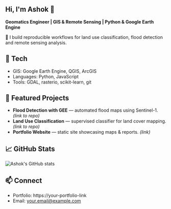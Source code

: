 ## Hi, I'm Ashok 👋
**Geomatics Engineer | GIS & Remote Sensing | Python & Google Earth Engine**

🚀 I build reproducible workflows for land use classification, flood detection and remote sensing analysis.

## 🔧 Tech
- GIS: Google Earth Engine, QGIS, ArcGIS
- Languages: Python, JavaScript
- Tools: GDAL, rasterio, scikit-learn, git

## 📌 Featured Projects
- **Flood Detection with GEE** — automated flood maps using Sentinel-1. *(link to repo)*  
- **Land Use Classification** — supervised classifier for land cover mapping. *(link to repo)*  
- **Portfolio Website** — static site showcasing maps & reports. *(link)*

## 📈 GitHub Stats
![Ashok's GitHub stats](https://github-readme-stats.vercel.app/api?username=AshokAdhikari21&show_icons=true)

## 📫 Connect
- Portfolio: https://your-portfolio-link
- Email: your.email@example.com


<!--
**AshokAdhikari21/AshokAdhikari21** is a ✨ _special_ ✨ repository because its `README.md` (this file) appears on your GitHub profile.

Here are some ideas to get you started:

- 🔭 I’m currently working on ...
- 🌱 I’m currently learning ...
- 👯 I’m looking to collaborate on ...
- 🤔 I’m looking for help with ...
- 💬 Ask me about ...
- 📫 How to reach me: ...
- 😄 Pronouns: ...
- ⚡ Fun fact: ...
-->
